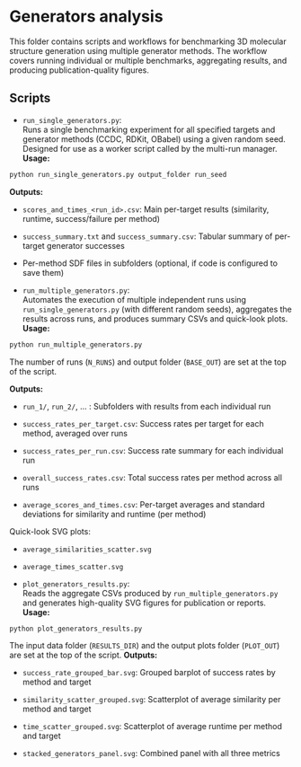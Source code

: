 # Generators analysis

This folder contains scripts and workflows for benchmarking 3D molecular structure generation using multiple generator methods. The workflow covers running individual or multiple benchmarks, aggregating results, and producing publication-quality figures.

## Scripts

- `run_single_generators.py`:  
Runs a single benchmarking experiment for all specified targets and generator methods (CCDC, RDKit, OBabel) using a given random seed. Designed for use as a worker script called by the multi-run manager.
**Usage:**  
```bash
python run_single_generators.py output_folder run_seed
```  
**Outputs:**  
- `scores_and_times_<run_id>.csv`: Main per-target results (similarity, runtime, success/failure per method)
- `success_summary.txt` and `success_summary.csv`: Tabular summary of per-target generator successes
- Per-method SDF files in subfolders (optional, if code is configured to save them)  

- `run_multiple_generators.py`:    
Automates the execution of multiple independent runs using `run_single_generators.py` (with different random seeds), aggregates the results across runs, and produces summary CSVs and quick-look plots.  
**Usage:**  
```bash
python run_multiple_generators.py
```
The number of runs (`N_RUNS`) and output folder (`BASE_OUT`) are set at the top of the script.

**Outputs:**  
- `run_1/`, `run_2/`, ... : Subfolders with results from each individual run

- `success_rates_per_target.csv`: Success rates per target for each method, averaged over runs

- `success_rates_per_run.csv`: Success rate summary for each individual run

- `overall_success_rates.csv`: Total success rates per method across all runs

- `average_scores_and_times.csv`: Per-target averages and standard deviations for similarity and runtime (per method)

Quick-look SVG plots:

- `average_similarities_scatter.svg`

- `average_times_scatter.svg`

- `plot_generators_results.py`:  
Reads the aggregate CSVs produced by `run_multiple_generators.py` and generates high-quality SVG figures for publication or reports.
**Usage:**
```bash
python plot_generators_results.py
```
The input data folder (`RESULTS_DIR`) and the output plots folder (`PLOT_OUT`) are set at the top of the script.
**Outputs:**

- `success_rate_grouped_bar.svg`: Grouped barplot of success rates by method and target

- `similarity_scatter_grouped.svg`: Scatterplot of average similarity per method and target

- `time_scatter_grouped.svg`: Scatterplot of average runtime per method and target

- `stacked_generators_panel.svg`: Combined panel with all three metrics
